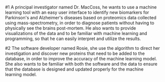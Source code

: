 #1 A principal investigator named Dr. MacCoss, he wants to use a machine learning tool with an easy user interface to identify new biomarkers for Parkinson's and Alzheimer's diseases based on proteomics data collected using mass-spectrometry, in order to diagnose patients without having to physically see the brains post-mortem. He also wants to provide visualizations of the data and to be familiar with machine learning and programming, so that he can easily interpret and utilize the results.

#2 The software developer named Rosie, she use the algorithm to direct her investigation and discover new proteins that need to be added to the database, in order to improve the accuracy of the machine learning model. She also wants to be familiar with both the software and the data to ensure that the database is designed and updated properly for the machine learning model.








